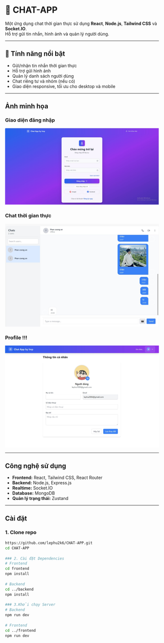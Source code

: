 # 💬 CHAT-APP

Một ứng dụng chat thời gian thực sử dụng **React**, **Node.js**, **Tailwind CSS** và **Socket.IO**.  
Hỗ trợ gửi tin nhắn, hình ảnh và quản lý người dùng.

---

## 🚀 Tính năng nổi bật

- Gửi/nhận tin nhắn thời gian thực
- Hỗ trợ gửi hình ảnh
- Quản lý danh sách người dùng
- Chat riêng tư và nhóm (nếu có)
- Giao diện responsive, tối ưu cho desktop và mobile

---

##  Ảnh minh họa

### Giao diện đăng nhập
![Login screen](frontend/src/assets/login.png)

### Chat thời gian thực
![Chat screen](frontend/src/assets/chat.png)

### Profile !!!
![Chat demo](frontend/src/assets/info.png)

---

##  Công nghệ sử dụng

- **Frontend:** React, Tailwind CSS, React Router  
- **Backend:** Node.js, Express.js  
- **Realtime:** Socket.IO  
- **Database:** MongoDB  
- **Quản lý trạng thái:** Zustand  

---

##  Cài đặt

### 1. Clone repo

```bash
https://github.com/lephu2k6/CHAT-APP.git
cd CHAT-APP

### 2. Cài đặt Dependencies
# Frontend
cd frontend
npm install

# Backend
cd ../backend
npm install

### 3.Khởi chạy Server
# Backend
npm run dev

# Frontend
cd ../frontend
npm run dev

